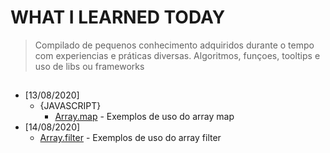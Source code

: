 # WHAT I LEARNED TODAY

> Compilado de pequenos conhecimento adquiridos durante o tempo com experiencias e práticas diversas. Algoritmos, funçoes, tooltips e uso de libs ou frameworks

## 

* [13/08/2020]
  * {JAVASCRIPT}
    * [Array.map](./js/array_map/) - Exemplos de uso  do array map
* [14/08/2020]
    * [Array.filter](./js/array_filter/) - Exemplos de uso  do array filter









